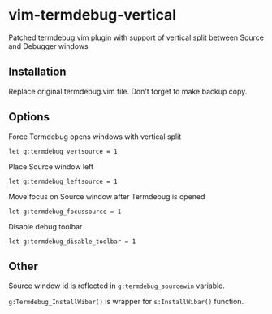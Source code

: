 # vim-termdebug-vertical
Patched termdebug.vim plugin with support of vertical split between Source and Debugger windows

## Installation
Replace original termdebug.vim file. Don't forget to make backup copy.

## Options
Force Termdebug opens windows with vertical split
```vim
let g:termdebug_vertsource = 1
```
Place Source window left
```vim
let g:termdebug_leftsource = 1
```
Move focus on Source window after Termdebug is opened
```vim
let g:termdebug_focussource = 1
```
Disable debug toolbar
```vim
let g:termdebug_disable_toolbar = 1
```

## Other
Source window id is reflected in `g:termdebug_sourcewin` variable.

`g:Termdebug_InstallWibar()` is wrapper for `s:InstallWibar()` function.
